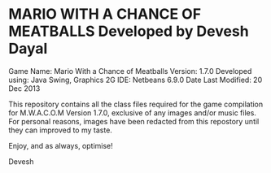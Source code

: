 MARIO WITH A CHANCE OF MEATBALLS
Developed by Devesh Dayal
==================================

Game Name: Mario With a Chance of Meatballs
Version: 1.7.0
Developed using: Java Swing, Graphics 2G
IDE: Netbeans 6.9.0
Date Last Modified: 20 Dec 2013

This repository contains all the class files required for the game compilation for M.W.A.C.O.M Version 1.7.0, exclusive of any images and/or music files.
For personal reasons, images have been redacted from this repostory until they can improved to my taste.

Enjoy, and as always, optimise!

Devesh

